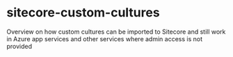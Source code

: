 # sitecore-custom-cultures
Overview on how custom cultures can be imported to Sitecore and still work in Azure app services and other services where admin access is not provided
